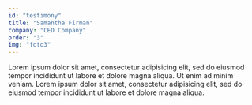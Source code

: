 ```yaml
---
id: "testimony"
title: "Samantha Firman"
company: "CEO Company"
order: "3"
img: "foto3"
---
```

Lorem ipsum dolor sit amet, consectetur adipisicing elit, sed do eiusmod tempor incididunt ut labore et dolore magna aliqua. Ut enim ad minim veniam. Lorem ipsum dolor sit amet, consectetur adipisicing elit, sed do eiusmod tempor incididunt ut labore et dolore magna aliqua.
